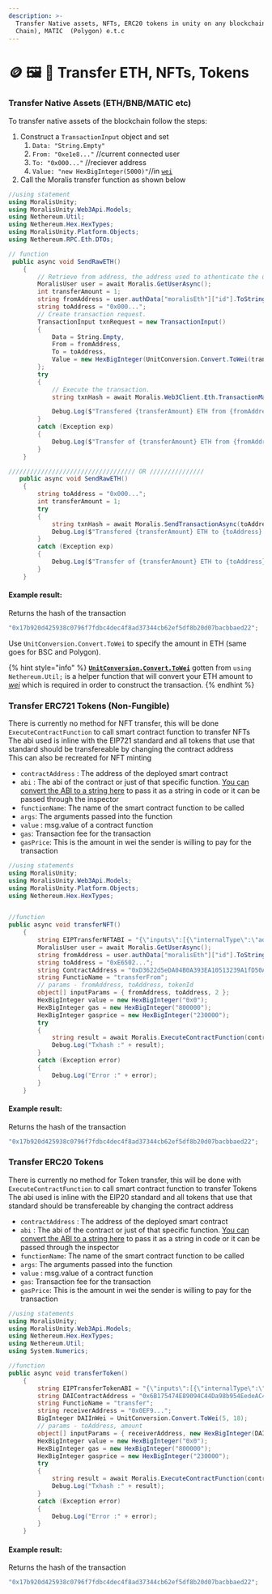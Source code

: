 ```yaml
---
description: >-
  Transfer Native assets, NFTs, ERC20 tokens in unity on any blockchain - ETH (Ethereum), BNB (Binance Smart
  Chain), MATIC  (Polygon) e.t.c
---
```


# 🪙 🖼 🎴 Transfer ETH, NFTs, Tokens

### Transfer Native Assets (ETH/BNB/MATIC etc)

To transfer native assets of the blockchain follow the steps:&#x20;

1. Construct a `TransactionInput` object and set
   1. `Data: "String.Empty"`&#x20;
   2. `From: "0xe1e8..."` //current connected user
   3. `To: "0x000..."` //reciever address
   4. `Value: "new HexBigInteger(5000)"`//in [`wei`](https://ethdocs.org/en/latest/ether.html#denominations)
2. Call the Moralis transfer function as shown below

```csharp
//using statement
using MoralisUnity;
using MoralisUnity.Web3Api.Models;
using Nethereum.Util;
using Nethereum.Hex.HexTypes;
using MoralisUnity.Platform.Objects;
using Nethereum.RPC.Eth.DTOs;

// function
 public async void SendRawETH()
    {
        // Retrieve from address, the address used to athenticate the user.
        MoralisUser user = await Moralis.GetUserAsync();
        int transferAmount = 1;
        string fromAddress = user.authData["moralisEth"]["id"].ToString();
        string toAddress = "0x000...";
        // Create transaction request.
        TransactionInput txnRequest = new TransactionInput()
        {
            Data = String.Empty,
            From = fromAddress,
            To = toAddress,
            Value = new HexBigInteger(UnitConversion.Convert.ToWei(transferAmount)) // convert to WEI
        };
        try
        {
            // Execute the transaction.
            string txnHash = await Moralis.Web3Client.Eth.TransactionManager.SendTransactionAsync(txnRequest);

            Debug.Log($"Transfered {transferAmount} ETH from {fromAddress} to {toAddress}.  TxnHash: {txnHash}");
        }
        catch (Exception exp)
        {
            Debug.Log($"Transfer of {transferAmount} ETH from {fromAddress} to {toAddress} failed! with error {exp}");
        }
    }

/////////////////////////////////// OR ///////////////
   public async void SendRawETH()
    {
        string toAddress = "0x000...";
        int transferAmount = 1;
        try
        {
            string txnHash = await Moralis.SendTransactionAsync(toAddress, new HexBigInteger(UnitConversion.Convert.ToWei(transferAmount)));
            Debug.Log($"Transfered {transferAmount} ETH to {toAddress}.  TxnHash: {txnHash}");
        }
        catch (Exception exp)
        {
            Debug.Log($"Transfer of {transferAmount} ETH to {toAddress} failed! with error {exp}");
        }
    }
```

#### Example result:

Returns the hash of the transaction

```javascript
"0x17b920d425938c0796f7fdbc4dec4f8ad37344cb62ef5df8b20d07bacbbaed22";
```

Use `UnitConversion.Convert.ToWei` to specify the amount in ETH (same goes for BSC and Polygon).&#x20;

{% hint style="info" %}
[**`UnitConversion.Convert.ToWei`**](../tools/moralis-units.md#converting-native-asset-eth-bnb-matic-etc-to-wei) gotten from `using Nethereum.Util;` is a helper function that will convert your ETH amount to [_wei_](https://ethdocs.org/en/latest/ether.html#denominations) which is required in order to construct the transaction.
{% endhint %}

### Transfer ERC721 Tokens (Non-Fungible)

There is currently no method for NFT transfer, this will be done `ExecuteContractFunction` to call smart contract function to transfer NFTs  
The abi used is inline with the EIP721 standard and all tokens that use that standard should be transfereable by changing the contract address  
This can also be recreated for NFT minting

- `contractAddress` : The address of the deployed smart contract
- `abi` : The abi of the contract or just of that specific function. [You can convert the ABI to a string here](https://tools.knowledgewalls.com/json-to-string) to pass it as a string in code or it can be passed through the inspector
- `functionName`: The name of the smart contract function to be called
- `args`: The arguments passed into the function
- `value` : msg.value of a contract function
- `gas`: Transaction fee for the transaction
- `gasPrice`: This is the amount in wei the sender is willing to pay for the transaction

```csharp
//using statements
using MoralisUnity;
using MoralisUnity.Web3Api.Models;
using MoralisUnity.Platform.Objects;
using Nethereum.Hex.HexTypes;


//function
public async void transferNFT()
    {
        string EIPTransferNFTABI = "{\"inputs\":[{\"internalType\":\"address\",\"name\":\"from\",\"type\":\"address\"},{\"internalType\":\"address\",\"name\":\"to\",\"type\":\"address\"},{\"internalType\":\"uint256\",\"name\":\"tokenId\",\"type\":\"uint256\"}],\"name\":\"transferFrom\",\"outputs\":[],\"stateMutability\":\"nonpayable\",\"type\":\"function\"}";
        MoralisUser user = await Moralis.GetUserAsync();
        string fromAddress = user.authData["moralisEth"]["id"].ToString().ToLower();
        string toAddress = "0xE6502...";
        string ContractAddress = "0xD3622d5eDA04B0A393EA10513239A1fD50A61B65";
        string FunctioName = "transferFrom";
        // params - fromAddress, toAddress, tokenId
        object[] inputParams = { fromAddress, toAddress, 2 };
        HexBigInteger value = new HexBigInteger("0x0");
        HexBigInteger gas = new HexBigInteger("800000");
        HexBigInteger gasprice = new HexBigInteger("230000");
        try
        {
            string result = await Moralis.ExecuteContractFunction(contractAddress: ContractAddress, abi: EIPTransferNFTABI, functionName: FunctioName, args: inputParams, value: value, gas: gas, gasPrice: gasprice);
            Debug.Log("Txhash :" + result);
        }
        catch (Exception error)
        {
            Debug.Log("Error :" + error);
        }
    }
```

#### Example result:

Returns the hash of the transaction

```javascript
"0x17b920d425938c0796f7fdbc4dec4f8ad37344cb62ef5df8b20d07bacbbaed22";
```

### Transfer ERC20 Tokens

There is currently no method for Token transfer, this will be done with `ExecuteContractFunction` to call smart contract function to transfer Tokens  
The abi used is inline with the EIP20 standard and all tokens that use that standard should be transfereable by changing the contract address

- `contractAddress` : The address of the deployed smart contract
- `abi` : The abi of the contract or just of that specific function. [You can convert the ABI to a string here](https://tools.knowledgewalls.com/json-to-string) to pass it as a string in code or it can be passed through the inspector
- `functionName`: The name of the smart contract function to be called
- `args`: The arguments passed into the function
- `value` : msg.value of a contract function
- `gas`: Transaction fee for the transaction
- `gasPrice`: This is the amount in wei the sender is willing to pay for the transaction

```csharp
//using statements
using MoralisUnity;
using MoralisUnity.Web3Api.Models;
using Nethereum.Hex.HexTypes;
using Nethereum.Util;
using System.Numerics;

//function
public async void transferToken()
    {
        string EIPTransferTokenABI = "{\"inputs\":[{\"internalType\":\"address\",\"name\":\"to\",\"type\":\"address\"},{\"internalType\":\"uint256\",\"name\":\"amount\",\"type\":\"uint256\"}],\"name\":\"transfer\",\"outputs\":[{\"internalType\":\"bool\",\"name\":\"\",\"type\":\"bool\"}],\"stateMutability\":\"nonpayable\",\"type\":\"function\"}";
        string DAIContractAddress = "0x6B175474E89094C44Da98b954EedeAC495271d0F";
        string FunctioName = "transfer";
        string receiverAddress = "0x0EF9...";
        BigInteger DAIInWei = UnitConversion.Convert.ToWei(5, 18);
        // params - toAddress, amount
        object[] inputParams = { receiverAddress, new HexBigInteger(DAIInWei) };
        HexBigInteger value = new HexBigInteger("0x0");
        HexBigInteger gas = new HexBigInteger("800000");
        HexBigInteger gasprice = new HexBigInteger("230000");
        try
        {
            string result = await Moralis.ExecuteContractFunction(contractAddress: DAIContractAddress, abi: EIPTransferTokenABI, functionName: FunctioName, args: inputParams, value: value, gas: gas, gasPrice: gasprice);
            Debug.Log("Txhash :" + result);
        }
        catch (Exception error)
        {
            Debug.Log("Error :" + error);
        }
    }
```

#### Example result:

Returns the hash of the transaction

```javascript
"0x17b920d425938c0796f7fdbc4dec4f8ad37344cb62ef5df8b20d07bacbbaed22";
```
